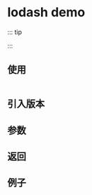 # lodash demo

::: tip

:::

## 使用

```javascript

```



## 引入版本



## 参数



## 返回



## 例子

```javascript

```
